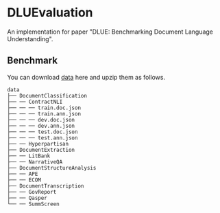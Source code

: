 # DLUEvaluation
An implementation for paper "DLUE: Benchmarking Document Language Understanding".

## Benchmark
You can download [data](https://pan.baidu.com/s/1uFjmhGT_biSopHY-ZoufHA?pwd=vk7b) here and upzip them as follows.

```
data
├── DocumentClassification
├── ── ContractNLI
├── ── ── train.doc.json
├── ── ── train.ann.json
├── ── ── dev.doc.json
├── ── ── dev.ann.json
├── ── ── test.doc.json
├── ── ── test.ann.json
├── ── Hyperpartisan
├── DocumentExtraction
├── ── LitBank
├── ── NarrativeQA
├── DocumentStructureAnalysis
├── ── APE
├── ── ECOM
├── DocumentTranscription
├── ── GovReport
├── ── Qasper
└── ── SummScreen
```